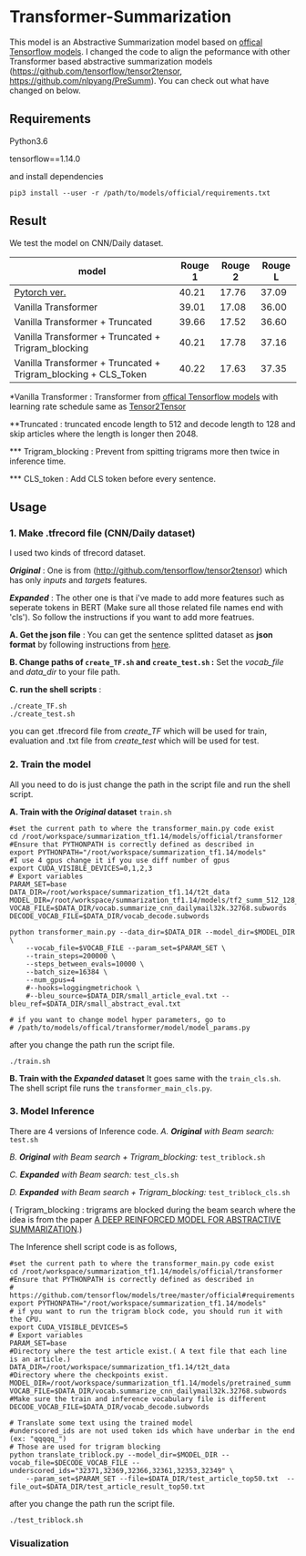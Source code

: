 # Transformer-Summarization
 
This model is an Abstractive Summarization model based on [offical Tensorflow models](https://github.com/tensorflow/models). I changed the code to align the peformance with other Transformer based abstractive summarization models (https://github.com/tensorflow/tensor2tensor, https://github.com/nlpyang/PreSumm). You can check out what have changed on below. 

## Requirements
Python3.6

tensorflow==1.14.0 

and install dependencies

    pip3 install --user -r /path/to/models/official/requirements.txt


## Result 
We test the model on CNN/Daily dataset.

| model | Rouge 1  |  Rouge 2  |  Rouge L  |  
| ------ | ------ | ------ | ------ | 
|[Pytorch ver.](https://arxiv.org/pdf/1908.08345.pdf) | 40.21 |17.76 | 37.09 |
| Vanilla Transformer  | 39.01 |17.08 | 36.00|
| Vanilla Transformer + Truncated  | 39.66 |17.52 | 36.60 | 
| Vanilla Transformer + Truncated + Trigram_blocking  | 40.21 |17.78 | 37.16 | 
| Vanilla Transformer + Truncated + Trigram_blocking + CLS_Token  | 40.22 | 17.63 | 37.35 | 

*Vanilla Transformer : Transformer from [offical Tensorflow models](https://github.com/tensorflow/models) with learning rate schedule same as [Tensor2Tensor](https://github.com/tensorflow/tensor2tensor)

**Truncated : truncated encode length to 512 and decode length to 128 and skip articles where the length is longer then 2048.

*** Trigram_blocking : Prevent from spitting trigrams more then twice in inference time. 

*** CLS_token : Add CLS token before every sentence. 

## Usage
### 1. Make .tfrecord file  (CNN/Daily dataset)
I used two kinds of tfrecord dataset. 

***Original*** : One is from (http://github.com/tensorflow/tensor2tensor) which has only *inputs* and *targets* features. 

***Expanded*** : The other one is that i've made to add more features such as seperate tokens in BERT (Make sure all those related file names end with 'cls'). So follow the instructions if you want to add more featrues. 

**A. Get the json file** : You can get the sentence splitted dataset as **json format**  by following instructions from [here](https://github.com/nlpyang/PreSumm).

**B. Change paths of ```create_TF.sh``` and ```create_test.sh``` :** Set the *vocab_file* and *data_dir* to your file path. 

**C. run the shell scripts** :
    
    ./create_TF.sh 
    ./create_test.sh
    
you can get .tfrecord file from *create_TF* which will be used for train, evaluation and .txt file from *create_test* which will be used for test.

### 2. Train the model 
All you need to do is just change the path in the script file and run the shell script. 

**A. Train with the *Original* dataset** ```train.sh```

    #set the current path to where the transformer_main.py code exist 
    cd /root/workspace/summarization_tf1.14/models/official/transformer 
    #Ensure that PYTHONPATH is correctly defined as described in
    export PYTHONPATH="/root/workspace/summarization_tf1.14/models"
    #I use 4 gpus change it if you use diff number of gpus
    export CUDA_VISIBLE_DEVICES=0,1,2,3  
    # Export variables
    PARAM_SET=base
    DATA_DIR=/root/workspace/summarization_tf1.14/t2t_data
    MODEL_DIR=/root/workspace/summarization_tf1.14/models/tf2_summ_512_128_lr0.2_t2tlr_wrm8k_rmlen2048_$PARAM_SET
    VOCAB_FILE=$DATA_DIR/vocab.summarize_cnn_dailymail32k.32768.subwords
    DECODE_VOCAB_FILE=$DATA_DIR/vocab_decode.subwords
    
    python transformer_main.py --data_dir=$DATA_DIR --model_dir=$MODEL_DIR \
        --vocab_file=$VOCAB_FILE --param_set=$PARAM_SET \
        --train_steps=200000 \
        --steps_between_evals=10000 \
        --batch_size=16384 \
        --num_gpus=4
        #--hooks=loggingmetrichook \
        #--bleu_source=$DATA_DIR/small_article_eval.txt --bleu_ref=$DATA_DIR/small_abstract_eval.txt
        
    # if you want to change model hyper parameters, go to
    # /path/to/models/offical/transformer/model/model_params.py
    
after you change the path run the script file. 
    
    ./train.sh

**B. Train with the *Expanded* dataset**
It goes same with the ```train_cls.sh```. The shell script file runs the ```transformer_main_cls.py```. 

### 3. Model Inference
There are 4 versions of Inference code.
*A. **Original** with Beam search:*  ```test.sh```

*B. **Original** with Beam search + Trigram_blocking:* ```test_triblock.sh```

*C. **Expanded** with Beam search:* ```test_cls.sh```

*D. **Expanded** with Beam search + Trigram_blocking:* ```test_triblock_cls.sh```

( Trigram_blocking :  trigrams are blocked during the beam search where the idea is from the paper [A DEEP REINFORCED MODEL FOR ABSTRACTIVE SUMMARIZATION](https://arxiv.org/pdf/1705.04304.pdf).)

The Inference shell script code is as follows,     
    
    #set the current path to where the transformer_main.py code exist 
    cd /root/workspace/summarization_tf1.14/models/official/transformer
    #Ensure that PYTHONPATH is correctly defined as described in
    # https://github.com/tensorflow/models/tree/master/official#requirements
    export PYTHONPATH="/root/workspace/summarization_tf1.14/models"
    # if you want to run the trigram block code, you should run it with the CPU.
    export CUDA_VISIBLE_DEVICES=5
    # Export variables
    PARAM_SET=base
    #Directory where the test article exist.( A text file that each line is an article.)
    DATA_DIR=/root/workspace/summarization_tf1.14/t2t_data
    #Directory where the checkpoints exist. 
    MODEL_DIR=/root/workspace/summarization_tf1.14/models/pretrained_summ
    VOCAB_FILE=$DATA_DIR/vocab.summarize_cnn_dailymail32k.32768.subwords
    #Make sure the train and inference vocabulary file is different 
    DECODE_VOCAB_FILE=$DATA_DIR/vocab_decode.subwords
    
    # Translate some text using the trained model
    #underscored_ids are not used token ids which have underbar in the end (ex: "qqqqq_")
    # Those are used for trigram blocking 
    python translate_triblock.py --model_dir=$MODEL_DIR --vocab_file=$DECODE_VOCAB_FILE --underscored_ids="32371,32369,32366,32361,32353,32349" \
        --param_set=$PARAM_SET --file=$DATA_DIR/test_article_top50.txt  --file_out=$DATA_DIR/test_article_result_top50.txt

after you change the path run the script file. 
   
    ./test_triblock.sh
    
### Visualization





